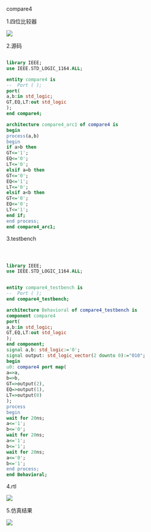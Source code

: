 compare4

1.四位比较器

![](https://cdn.jsdelivr.net/gh/oscarzqf/typoraPictures/qq_pic_merged_1664181108318.jpg)

2.源码

```vhdl

library IEEE;
use IEEE.STD_LOGIC_1164.ALL;

entity compare4 is
--  Port ( );
port(
a,b:in std_logic;
GT,EQ,LT:out std_logic
);
end compare4;

architecture compare4_arc1 of compare4 is
begin
process(a,b)
begin
if a>b then
GT<='1';
EQ<='0';
LT<='0';
elsif a=b then
GT<='0';
EQ<='1';
LT<='0';
elsif a<b then
GT<='0';
EQ<='0';
LT<='1';
end if;
end process;
end compare4_arc1;

```

3.testbench

```vhdl



library IEEE;
use IEEE.STD_LOGIC_1164.ALL;


entity compare4_testbench is
--  Port ( );
end compare4_testbench;

architecture Behavioral of compare4_testbench is
component compare4
port(
a,b:in std_logic;
GT,EQ,LT:out std_logic
);
end component;
signal a,b: std_logic:='0';
signal output: std_logic_vector(2 downto 0):="010";
begin
u0: compare4 port map(
a=>a,
b=>b,
GT=>output(2),
EQ=>output(1),
LT=>output(0)
);
process
begin
wait for 20ns;
a<='1';
b<='0';
wait for 20ns;
a<='1';
b<='1';
wait for 20ns;
a<='0';
b<='1';
end process;
end Behavioral;

```

4.rtl

![](https://cdn.jsdelivr.net/gh/oscarzqf/typoraPictures/20220926163115.png)

5.仿真结果

![](https://cdn.jsdelivr.net/gh/oscarzqf/typoraPictures/20220926163029.png)